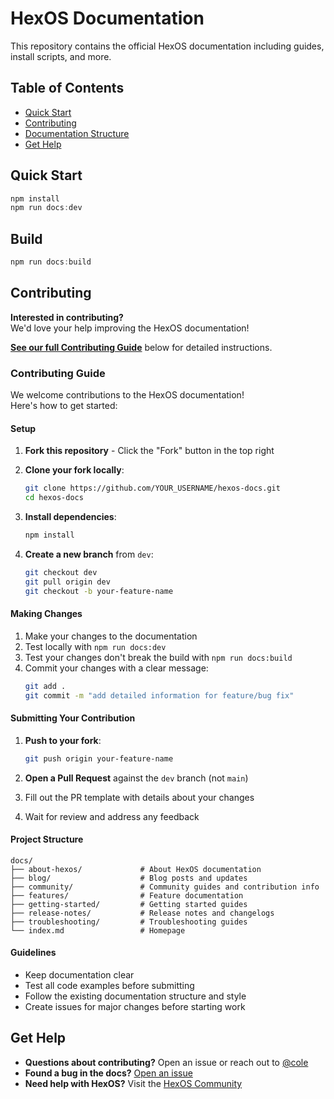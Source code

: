 # HexOS Documentation

This repository contains the official HexOS documentation including guides, install scripts, and more.

## Table of Contents

- [Quick Start](#quick-start)
- [Contributing](#contributing)
- [Documentation Structure](#documentation-structure)
- [Get Help](#get-help)

## Quick Start

```js
npm install
npm run docs:dev
```

## Build 

```js
npm run docs:build
```

## Contributing

**Interested in contributing?**  
We'd love your help improving the HexOS documentation!

**[See our full Contributing Guide](#contributing-guide)** below for detailed instructions.

### Contributing Guide

We welcome contributions to the HexOS documentation!  
Here's how to get started:

#### Setup

1. **Fork this repository** - Click the "Fork" button in the top right
2. **Clone your fork locally**:
   ```bash
   git clone https://github.com/YOUR_USERNAME/hexos-docs.git
   cd hexos-docs
   ```

3. **Install dependencies**:
   ```bash
   npm install
   ```

4. **Create a new branch** from `dev`:
   ```bash
   git checkout dev
   git pull origin dev
   git checkout -b your-feature-name
   ```

#### Making Changes

1. Make your changes to the documentation
2. Test locally with `npm run docs:dev`
3. Test your changes don't break the build with `npm run docs:build`
4. Commit your changes with a clear message:
   ```bash
   git add .
   git commit -m "add detailed information for feature/bug fix"
   ```

#### Submitting Your Contribution

1. **Push to your fork**:
   ```bash
   git push origin your-feature-name
   ```

2. **Open a Pull Request** against the `dev` branch (not `main`)
3. Fill out the PR template with details about your changes
4. Wait for review and address any feedback

#### Project Structure

```
docs/
├── about-hexos/             # About HexOS documentation
├── blog/                    # Blog posts and updates
├── community/               # Community guides and contribution info
├── features/                # Feature documentation
├── getting-started/         # Getting started guides
├── release-notes/           # Release notes and changelogs
├── troubleshooting/         # Troubleshooting guides
└── index.md                 # Homepage
```

#### Guidelines

- Keep documentation clear
- Test all code examples before submitting
- Follow the existing documentation structure and style
- Create issues for major changes before starting work


## Get Help

- **Questions about contributing?** Open an issue or reach out to [@cole](https://hub.hexos.com/profile/27801-csmanel/)
- **Found a bug in the docs?** [Open an issue](https://github.com/Eshtek/hexos-docs/issues)
- **Need help with HexOS?** Visit the [HexOS Community](https://hub.hexos.com/)
